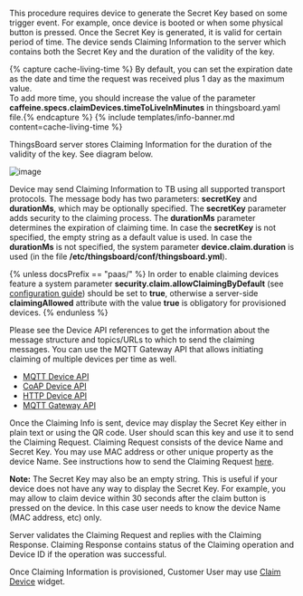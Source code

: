 
This procedure requires device to generate the Secret Key based on some trigger event. 
For example, once device is booted or when some physical button is pressed. 
Once the Secret Key is generated, it is valid for certain period of time. 
The device sends Claiming Information to the server which contains both the Secret Key and the duration of the validity of the key.

{% capture cache-living-time %}
By default, you can set the expiration date as the date and time the request was received plus 1 day as the maximum value.  
To add more time, you should increase the value of the parameter **caffeine.specs.claimDevices.timeToLiveInMinutes** in thingsboard.yaml file.{% endcapture %}
{% include templates/info-banner.md content=cache-living-time %}

ThingsBoard server stores Claiming Information for the duration of the validity of the key. See diagram below.

![image](https://img.thingsboard.io/user-guide/claiming-devices/device-side-key-diagram.png)

Device may send Claiming Information to TB using all supported transport protocols. The message body has two parameters: **secretKey** and **durationMs**, which may be optionally specified. 
The **secretKey** parameter adds security to the claiming process.
The **durationMs** parameter determines the expiration of claiming time.
In case the **secretKey** is not specified, the empty string as a default value is used.
In case the **durationMs** is not specified, the system parameter **device.claim.duration** is used (in the file **/etc/thingsboard/conf/thingsboard.yml**).

{% unless docsPrefix == "paas/" %}
In order to enable claiming devices feature a system parameter **security.claim.allowClaimingByDefault** (see [configuration guide](/docs/user-guide/install/{{docsPrefix}}config/)) 
should be set to **true**, otherwise a server-side **claimingAllowed** attribute with the value **true** is obligatory for provisioned devices.
{% endunless %}

Please see the Device API references to get the information about the message structure and topics/URLs to which to send the claiming messages.
You can use the MQTT Gateway API that allows initiating claiming of multiple devices per time as well.

 - [MQTT Device API](/docs/{{docsPrefix}}reference/mqtt-api/#claiming-devices)
 - [CoAP Device API](/docs/{{docsPrefix}}reference/coap-api/#claiming-devices)
 - [HTTP Device API](/docs/{{docsPrefix}}reference/http-api/#claiming-devices)
 - [MQTT Gateway API](/docs/{{docsPrefix}}reference/gateway-mqtt-api/#claiming-devices-api)
 

Once the Claiming Info is sent, device may display the Secret Key either in plain text or using the QR code. User should scan this key and use it to send the Claiming Request.
Claiming Request consists of the device Name and Secret Key. You may use MAC address or other unique property as the device Name. 
See instructions how to send the Claiming Request [here](/docs/{{docsPrefix}}user-guide/claiming-devices/#device-claiming-api-request).   

**Note:** The Secret Key may also be an empty string. This is useful if your device does not have any way to display the Secret Key. 
For example, you may allow to claim device within 30 seconds after the claim button is pressed on the device. In this case user needs to know the device Name (MAC address, etc) only.

Server validates the Claiming Request and replies with the Claiming Response. Claiming Response contains status of the Claiming operation and Device ID if the operation was successful.

Once Claiming Information is provisioned, Customer User may use [Claim Device](/docs/{{docsPrefix}}user-guide/claiming-devices/#device-claiming-widget) widget.   
